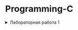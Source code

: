 # Programming-C
<details>

<summary>Лабораторная работа 1</summary>
<img srs="lab1.jpg">

<summary>Лабораторная работа 2</summary>
<img srs="lab2.jpg">

<summary>Лабораторная работа 2</summary>
<img srs="lab3.jpg">

<summary>Лабораторная работа 2</summary>
<img srs="lab4.jpg">

<summary>Лабораторная работа 2</summary>
<img srs="lab6.jpg">

</details>